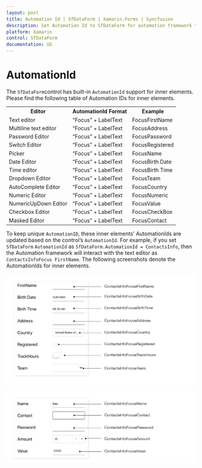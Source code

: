 ```yaml
---
layout: post
title: Automation Id | SfDataForm | Xamarin.Forms | Syncfusion
description: Set Automation Id to SfDataForm for automation framework to find and interact with control inner elements.
platform: Xamarin
control: SfDataForm
documentation: UG
---
```


# AutomationId

The `SfDataForm`control has built-in `AutomationId` support for inner elements. Please find the following table of Automation IDs for inner elements.

<table>
<tr>
<th align="center" >Editor</th>
<th align="center" >AutomationId Format</th>
<th align="center" >Example</th>
</tr>

<tr>
<td>Text editor</td>
<td>“Focus” + LabelText</td>
<td>FocusFirstName</td>
</tr>

<tr>
<td>Multiline text editor</td>
<td>“Focus” + LabelText</td>
<td>FocusAddress</td>
</tr>

<tr>
<td>Password Editor</td>
<td>“Focus” + LabelText</td>
<td>FocusPassword</td>
</tr>

<tr>
<td>Switch Editor</td>
<td>“Focus” + LabelText</td>
<td>FocusRegistered</td>
</tr>

<tr>
<td>Picker</td>
<td>“Focus” + LabelText</td>
<td>FocusName</td>
</tr>

<tr>
<td>Date Editor</td>
<td>“Focus” + LabelText</td>
<td>FocusBirth Date</td>
</tr>

<tr>
<td>Time editor</td>
<td>“Focus” + LabelText</td>
<td>FocusBirth Time</td>
</tr>

<tr>
<td>Dropdown Editor</td>
<td>“Focus” + LabelText</td>
<td>FocusTeam</td>
</tr>

<tr>
<td>AutoComplete Editor</td>
<td>“Focus” + LabelText</td>
<td>FocusCountry</td>
</tr>

<tr>
<td>Numeric Editor</td>
<td>“Focus” + LabelText</td>
<td>FocusNumeric</td>
</tr>

<tr>
<td>NumericUpDown Editor</td>
<td>“Focus” + LabelText</td>
<td>FocusValue</td>
</tr>

<tr>
<td>Checkbox Editor</td>
<td>“Focus” + LabelText</td>
<td>FocusCheckBox</td>
</tr>

<tr>
<td>Masked Editor</td>
<td>“Focus” + LabelText</td>
<td>FocusContact</td>
</tr>

</table>

To keep unique `AutomationID`, these inner elements’ AutomationIds are updated based on the control’s `AutomationId`.  For example, if you set `SfDataForm` `AutomationId` as `SfDataForm.AutomationId = ContactsInfo`, then the Automation framework will interact with the text editor as `ContactsInfoFocus FirstName`. The following screenshots denote the AutomationIds for inner elements.

![AutomationId support in Xamarin.Forms DataForm](SfDataForm_images/xamarin-forms-dataform-automationid.png)

![AutomationId support in Xamarin.Forms DataForm](SfDataForm_images/xamarin-forms-dataform-automation-id.png)